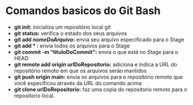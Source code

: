 # Comandos basicos do Git Bash

- **git init:** inicializa um repositório local git
- **git status:** verifica o estado dos seus arquivos
- **git add ***nomeDoArquivo***:** envia seu arquivo especificado para o Stage
- **git add * :** envia todos os arquivos para o Stage
- **git commit -m “tituloDoCommit":** envia o que está no Stage para o HEAD
- **git remote add origin urlDoRepositorio:** adiciona e indica a URL do repositório remoto em que os arquivos serão mantidos
- **git push origin main:** envia os arquivos para o repositório remoto que você especificou através da URL do comando acima
- **git clone urlDoRepositorio:** faz uma copia do repositorio remoto para o repositorio local.
